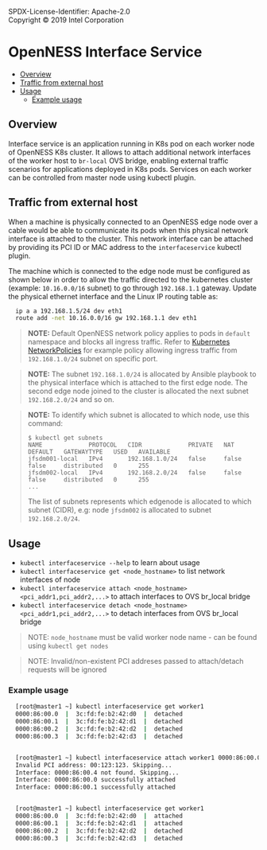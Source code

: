 SPDX-License-Identifier: Apache-2.0    
Copyright © 2019 Intel Corporation

# OpenNESS Interface Service
  - [Overview](#overview)
  - [Traffic from external host](#traffic-from-external-host)
  - [Usage](#usage)
    - [Example usage](#example-usage)

## Overview 

Interface service is an application running in K8s pod on each worker node of OpenNESS K8s cluster. It allows to attach additional network interfaces of the worker host to `br-local` OVS bridge, enabling external traffic scenarios for applications deployed in K8s pods. Services on each worker can be controlled from master node using kubectl plugin.

## Traffic from external host

When a machine is physically connected to an OpenNESS edge node over a cable would be able to communicate its pods when this physical network interface is attached to the cluster. This network interface can be attached by providing its PCI ID or MAC address to the `interfaceservice` kubectl plugin.

The machine which is connected to the edge node must be configured as shown below in order to allow the traffic directed to the kubernetes cluster (example: `10.16.0.0/16` subnet) to go through `192.168.1.1` gateway. Update the physical ethernet interface and the Linux IP routing table as:

```bash 
  ip a a 192.168.1.5/24 dev eth1
  route add -net 10.16.0.0/16 gw 192.168.1.1 dev eth1
```
> **NOTE:** Default OpenNESS network policy applies to pods in `default` namespace and blocks all ingress traffic. Refer to [Kubernetes NetworkPolicies](https://github.com/otcshare/specs/blob/master/doc/applications-onboard/network-edge-applications-onboarding.md#applying-kubernetes-network-policies) for example policy allowing ingress traffic from `192.168.1.0/24` subnet on specific port. 

> **NOTE:** The subnet `192.168.1.0/24` is allocated by Ansible playbook to the physical interface which is attached to the first edge node. The second edge node joined to the cluster is allocated the next subnet `192.168.2.0/24` and so on.

> **NOTE:** To identify which subnet is allocated to which node, use this command:
>  ```shell
>  $ kubectl get subnets
>  NAME             PROTOCOL   CIDR             PRIVATE   NAT     DEFAULT   GATEWAYTYPE   USED   AVAILABLE
>  jfsdm001-local   IPv4       192.168.1.0/24   false     false   false     distributed   0      255
>  jfsdm002-local   IPv4       192.168.2.0/24   false     false   false     distributed   0      255
>  ...
>  ```
>
> The list of subnets represents which edgenode is allocated to which subnet (CIDR), e.g: node `jfsdm002` is allocated to subnet `192.168.2.0/24`.

## Usage

* `kubectl interfaceservice --help` to learn about usage
* `kubectl interfaceservice get <node_hostname>` to list network interfaces of node
* `kubectl interfaceservice attach <node_hostname> <pci_addr1,pci_addr2,...>` to attach interfaces to OVS br_local bridge
* `kubectl interfaceservice detach <node_hostname> <pci_addr1,pci_addr2,...>` to detach interfaces from OVS br_local bridge

> NOTE: `node_hostname` must be valid worker node name - can be found using `kubectl get nodes`

> NOTE: Invalid/non-existent PCI addreses passed to attach/detach requests will be ignored

### Example usage

```bash
  [root@master1 ~] kubectl interfaceservice get worker1
  0000:86:00.0  |  3c:fd:fe:b2:42:d0  |  detached
  0000:86:00.1  |  3c:fd:fe:b2:42:d1  |  detached
  0000:86:00.2  |  3c:fd:fe:b2:42:d2  |  detached
  0000:86:00.3  |  3c:fd:fe:b2:42:d3  |  detached


  [root@master1 ~] kubectl interfaceservice attach worker1 0000:86:00.0,0000:86:00.1,0000:86:00.4,00:123:123
  Invalid PCI address: 00:123:123. Skipping...
  Interface: 0000:86:00.4 not found. Skipping...
  Interface: 0000:86:00.0 successfully attached
  Interface: 0000:86:00.1 successfully attached


  [root@master1 ~] kubectl interfaceservice get worker1
  0000:86:00.0  |  3c:fd:fe:b2:42:d0  |  attached
  0000:86:00.1  |  3c:fd:fe:b2:42:d1  |  attached
  0000:86:00.2  |  3c:fd:fe:b2:42:d2  |  detached
  0000:86:00.3  |  3c:fd:fe:b2:42:d3  |  detached
```
